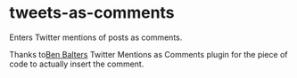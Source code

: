 tweets-as-comments
=============================
Enters Twitter mentions of posts as comments.

Thanks to[Ben Balters](https://github.com/benbalter) Twitter Mentions as Comments plugin for the piece of code to actually insert the comment.